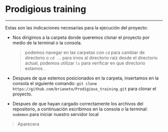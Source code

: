 # Prodigious training
---
Estas son las indicaciones necesarias para la ejecución del proyecto:
- Nos dirigimos a la carpeta donde queremos clonar el proyecto por medio de la terminal o la consola.
  > podemos navegar en las carpetas con `cd` para cambiar de directorio o `cd ..` para irnos al directorio raíz desde el directorio actual, podemos utilizar `ls` para verificar en que directorio estamos .

- Despues de que estemos posicionados en la carpeta, insertamos en la consola el siguiente comando: `git clone https://github.com/brianeto/Prodigious_training.git` para clonar el proyecto.
- Despues de que hayan cargado correctamente los archivos del repositorio, a continuación escribimos en la consola o la terminal: `nodemon` para iniciar nuestro servidor local
> Aparecera 
